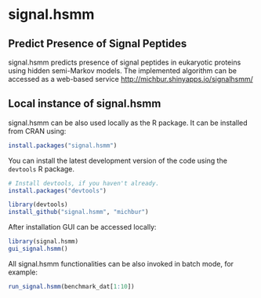 signal.hsmm
=========================
Predict Presence of Signal Peptides
-------------------------

signal.hsmm predicts presence of signal peptides in eukaryotic proteins using
hidden semi-Markov models. The implemented algorithm can be accessed as a web-based service http://michbur.shinyapps.io/signalhsmm/ 

Local instance of signal.hsmm
------------------------
signal.hsmm  can be also used locally as the R package. It can be installed from CRAN using:

```R
install.packages("signal.hsmm")
```

You can install the latest development version of the code using the `devtools` R package.

```R
# Install devtools, if you haven't already.
install.packages("devtools")

library(devtools)
install_github("signal.hsmm", "michbur")
```

After installation GUI can be accessed locally:

```R
library(signal.hsmm)
gui_signal.hsmm()
```
All signal.hsmm functionalities can be also invoked in batch mode, for example:

```R
run_signal.hsmm(benchmark_dat[1:10])
```




